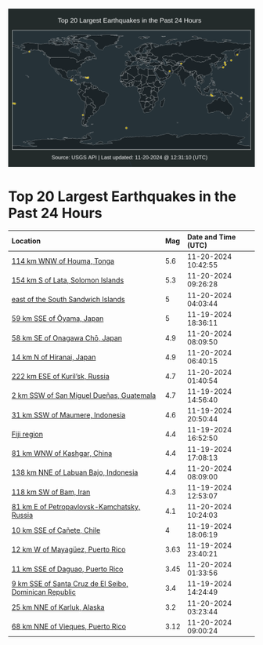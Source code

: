 ![Map](./map.png)

# Top 20 Largest Earthquakes in the Past 24 Hours

| Location | Mag | Date and Time (UTC) |
|:---|:---|:---|
| [114 km WNW of Houma, Tonga](https://earthquake.usgs.gov/earthquakes/eventpage/us6000p6id) | 5.6 | 11-20-2024 10:42:55 |
| [154 km S of Lata, Solomon Islands](https://earthquake.usgs.gov/earthquakes/eventpage/us6000p6i8) | 5.3 | 11-20-2024 09:26:28 |
| [east of the South Sandwich Islands](https://earthquake.usgs.gov/earthquakes/eventpage/us6000p6h7) | 5 | 11-20-2024 04:03:44 |
| [59 km SSE of Ōyama, Japan](https://earthquake.usgs.gov/earthquakes/eventpage/us6000p6ev) | 5 | 11-19-2024 18:36:11 |
| [58 km SE of Onagawa Chō, Japan](https://earthquake.usgs.gov/earthquakes/eventpage/us6000p6i0) | 4.9 | 11-20-2024 08:09:50 |
| [14 km N of Hiranai, Japan](https://earthquake.usgs.gov/earthquakes/eventpage/us6000p6hv) | 4.9 | 11-20-2024 06:40:15 |
| [222 km ESE of Kuril’sk, Russia](https://earthquake.usgs.gov/earthquakes/eventpage/us6000p6gu) | 4.7 | 11-20-2024 01:40:54 |
| [2 km SSW of San Miguel Dueñas, Guatemala](https://earthquake.usgs.gov/earthquakes/eventpage/us7000nsm9) | 4.7 | 11-19-2024 14:56:40 |
| [31 km SSW of Maumere, Indonesia](https://earthquake.usgs.gov/earthquakes/eventpage/us6000p6f9) | 4.6 | 11-19-2024 20:50:44 |
| [Fiji region](https://earthquake.usgs.gov/earthquakes/eventpage/us7000nsp7) | 4.4 | 11-19-2024 16:52:50 |
| [81 km WNW of Kashgar, China](https://earthquake.usgs.gov/earthquakes/eventpage/us7000nspb) | 4.4 | 11-19-2024 17:08:13 |
| [138 km NNE of Labuan Bajo, Indonesia](https://earthquake.usgs.gov/earthquakes/eventpage/us6000p6i1) | 4.4 | 11-20-2024 08:09:00 |
| [118 km SW of Bam, Iran](https://earthquake.usgs.gov/earthquakes/eventpage/us7000nsly) | 4.3 | 11-19-2024 12:53:07 |
| [81 km E of Petropavlovsk-Kamchatsky, Russia](https://earthquake.usgs.gov/earthquakes/eventpage/us6000p6ib) | 4.1 | 11-20-2024 10:24:03 |
| [10 km SSE of Cañete, Chile](https://earthquake.usgs.gov/earthquakes/eventpage/us6000p6es) | 4 | 11-19-2024 18:06:19 |
| [12 km W of Mayagüez, Puerto Rico](https://earthquake.usgs.gov/earthquakes/eventpage/pr2024324000) | 3.63 | 11-19-2024 23:40:21 |
| [11 km SSE of Daguao, Puerto Rico](https://earthquake.usgs.gov/earthquakes/eventpage/pr2024325000) | 3.45 | 11-20-2024 01:33:56 |
| [9 km SSE of Santa Cruz de El Seibo, Dominican Republic](https://earthquake.usgs.gov/earthquakes/eventpage/us7000nsm6) | 3.4 | 11-19-2024 14:24:49 |
| [25 km NNE of Karluk, Alaska](https://earthquake.usgs.gov/earthquakes/eventpage/ak024exjl48k) | 3.2 | 11-20-2024 03:23:44 |
| [68 km NNE of Vieques, Puerto Rico](https://earthquake.usgs.gov/earthquakes/eventpage/pr71466208) | 3.12 | 11-20-2024 09:00:24 |
